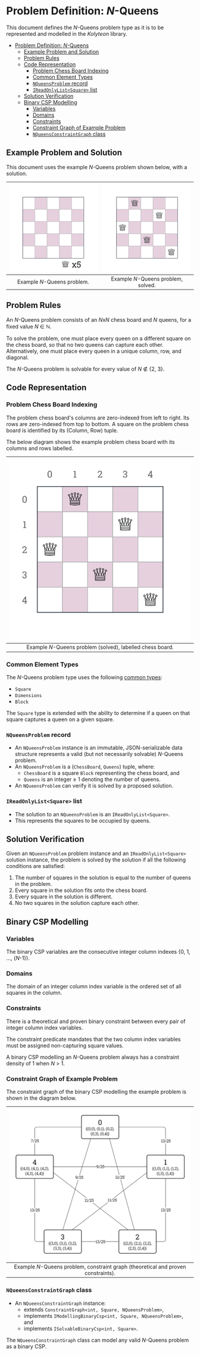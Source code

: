 # Problem Definition: *N*-Queens

This document defines the *N*-Queens problem type as it is to be represented and modelled in the *Kolyteon* library.

- [Problem Definition: *N*-Queens](#problem-definition-n-queens)
  - [Example Problem and Solution](#example-problem-and-solution)
  - [Problem Rules](#problem-rules)
  - [Code Representation](#code-representation)
    - [Problem Chess Board Indexing](#problem-chess-board-indexing)
    - [Common Element Types](#common-element-types)
    - [`NQueensProblem` record](#nqueensproblem-record)
    - [`IReadOnlyList<Square>` list](#ireadonlylistsquare-list)
  - [Solution Verification](#solution-verification)
  - [Binary CSP Modelling](#binary-csp-modelling)
    - [Variables](#variables)
    - [Domains](#domains)
    - [Constraints](#constraints)
    - [Constraint Graph of Example Problem](#constraint-graph-of-example-problem)
    - [`NQueensConstraintGraph` class](#nqueensconstraintgraph-class)

## Example Problem and Solution

This document uses the example *N*-Queens problem shown below, with a solution.

| ![example n-queens problem](media/example-problems-n-queens-problem.png) | ![example n-queens problem, solved](media/example-problems-n-queens-problem-solved.png) |
|:------------------------------------------------------------------------:|:---------------------------------------------------------------------------------------:|
|                       Example *N*-Queens problem.                        |                           Example *N*-Queens problem, solved.                           |

## Problem Rules

An *N*-Queens problem consists of an *N*x*N* chess board and *N* queens, for a fixed value *N* &isin; &#8469;.

To solve the problem, one must place every queen on a different square on the chess board, so that no two queens can capture each other. Alternatively, one must place every queen in a unique column, row, and diagonal.

The *N*-Queens problem is solvable for every value of *N* &notin; {2, 3}.

## Code Representation

### Problem Chess Board Indexing

The problem chess board's columns are zero-indexed from left to right. Its rows are zero-indexed from top to bottom. A square on the problem chess board is identified by its (Column, Row) tuple.

The below diagram shows the example problem chess board with its columns and rows labelled.

| ![example n-queens problem, solved, chess board labelled](media/example-problems-n-queens-problem-chess-board-labelled.png) |
|:---------------------------------------------------------------------------------------------------------------------------:|
|                                 Example *N*-Queens problem (solved), labelled chess board.                                  |

### Common Element Types

The *N*-Queens problem type uses the following [common types](problem_definition_common_elements.md):

- `Square`
- `Dimensions`
- `Block`

The `Square` type is extended with the ability to determine if a queen on that square captures a queen on a given square.

### `NQueensProblem` record

- An `NQueensProblem` instance is an immutable, JSON-serializable data structure represents a valid (but not necessarily solvable) *N*-Queens problem.
- An `NQueensProblem` is a (`ChessBoard`, `Queens`) tuple, where:
  - `ChessBoard` is a square `Block` representing the chess board, and
  - `Queens` is an integer &ge; 1 denoting the number of queens.
- An `NQueensProblem` can verify it is solved by a proposed solution.

### `IReadOnlyList<Square>` list

- The solution to an `NQueensProblem` is an `IReadOnlyList<Square>`.
- This represents the squares to be occupied by queens.

## Solution Verification

Given an `NQueensProblem` problem instance and an `IReadOnlyList<Square>` solution instance, the problem is solved by the solution if all the following conditions are satisfied:

1. The number of squares in the solution is equal to the number of queens in the problem.
2. Every square in the solution fits onto the chess board.
3. Every square in the solution is different.
4. No two squares in the solution capture each other.

## Binary CSP Modelling

### Variables

The binary CSP variables are the consecutive integer column indexes {0, 1, ..., (*N*-1)}.

### Domains

The domain of an integer column index variable is the ordered set of all squares in the column.

### Constraints

There is a theoretical and proven binary constraint between every pair of integer column index variables.

The constraint predicate mandates that the two column index variables must be assigned non-capturing square values.

A binary CSP modelling an *N*-Queens problem always has a constraint density of 1 when *N* > 1.

### Constraint Graph of Example Problem

The constraint graph of the binary CSP modelling the example problem is shown in the diagram below.

| ![example n-queens problem, constraint graph, theoretical and proven constraints](media/example-problems-n-queens-constraint-graph.png) |
|:---------------------------------------------------------------------------------------------------------------------------------------:|
|                           Example *N*-Queens problem, constraint graph (theoretical and proven constraints).                            |

### `NQueensConstraintGraph` class

- An `NQueensConstraintGraph` instance:
  - extends `ConstraintGraph<int, Square, NQueensProblem>`,
  - implements `IModellingBinaryCsp<int, Square, NQueensProblem>`, and
  - implements `ISolvableBinaryCsp<int, Square>`.

The `NQueensConstraintGraph` class can model any valid *N*-Queens problem as a binary CSP.
